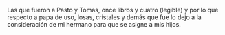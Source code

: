 Las que fueron a Pasto y Tomas, once libros y cuatro (legible) y por lo que respecto a papa de uso, losas, cristales y demás que fue lo dejo a la consideración de mi hermano para que se asigne a mis hijos.